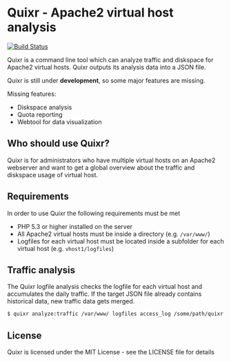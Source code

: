 Quixr - Apache2 virtual host analysis
=====================================

[![Build Status](https://travis-ci.org/derhansen/quixr.png?branch=develop)](https://travis-ci.org/derhansen/quixr)

Quixr is a command line tool which can analyze traffic and diskspace for Apache2 virtual hosts. Quixr outputs its
analysis data into a JSON file.

Quixr is still under **development**, so some major features are missing.

Missing features:

* Diskspace analysis
* Quota reporting
* Webtool for data visualization

Who should use Quixr?
---------------------

Quixr is for administrators who have multiple virtual hosts on an Apache2 webserver and want to get a global overview
about the traffic and diskspace usage of virtual host.

Requirements
------------

In order to use Quixr the following requirements must be met

* PHP 5.3 or higher installed on the server
* All Apache2 virtual hosts must be inside a directory (e.g. `/var/www/`)
* Logfiles for each virtual host must be located inside a subfolder for each virtual host (e.g. `vhost1/logfiles`)

Traffic analysis
----------------

The Quixr logfile analysis checks the logfile for each virtual host and accumulates the daily traffic. If the target
JSON file already contains historical data, new traffic data gets merged.

``` sh
$ quixr analyze:traffic /var/www/ logfiles access_log /some/path/quixr.json common
```

License
-------
Quixr is licensed under the MIT License - see the LICENSE file for details
